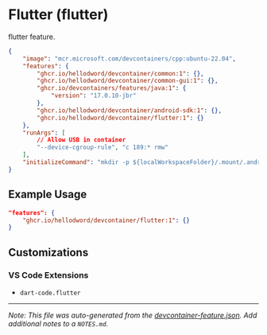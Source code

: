
# Flutter (flutter)

flutter feature.  

```json
{
    "image": "mcr.microsoft.com/devcontainers/cpp:ubuntu-22.04",
    "features": {
        "ghcr.io/hellodword/devcontainer/common:1": {},
        "ghcr.io/hellodword/devcontainer/common-gui:1": {},
        "ghcr.io/devcontainers/features/java:1": {
            "version": "17.0.10-jbr"
        },
        "ghcr.io/hellodword/devcontainer/android-sdk:1": {},
        "ghcr.io/hellodword/devcontainer/flutter:1": {}
    },
    "runArgs": [
        // Allow USB in container
        "--device-cgroup-rule", "c 189:* rmw"
    ],
    "initializeCommand": "mkdir -p ${localWorkspaceFolder}/.mount/.android"
}
```


## Example Usage

```json
"features": {
    "ghcr.io/hellodword/devcontainer/flutter:1": {}
}
```



## Customizations

### VS Code Extensions

- `dart-code.flutter`



---

_Note: This file was auto-generated from the [devcontainer-feature.json](https://github.com/hellodword/devcontainer/blob/main/src/flutter/devcontainer-feature.json).  Add additional notes to a `NOTES.md`._
